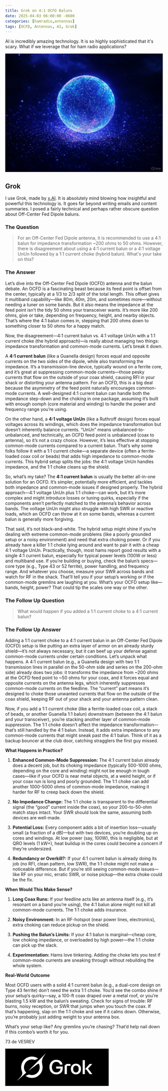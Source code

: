 ```yaml
---
title: Grok on 4:1 OCFD Baluns
date: 2025-04-03 06:00:00 -0600
categories: [hamradio,antennas]
tags: [OCFD, Antennas, AI, Grok]
---
```


AI is incredibly amazing technology. It is so highly sophisticated that it's scary. What if we leverage that for ham radio applications?

![Grok](./assets/Grok/Grok.webp)

## Grok

I use Grok, made by [x.AI](https://x.ai/). It is absolutely mind blowing how insightful and powerful this technology is. It goes far beyond writing emails and content summaries. I posed a fairly technical and perhaps rather obscure question about Off-Center Fed Dipole baluns.

### The Question
> For an Off-Center Fed Dipole antenna, it is recommended to use a 4:1 balun for impedance transformation ~200 ohms to 50 ohms. However, there is disagreement about using a 4:1 current balun or a 4:1 voltage UnUn followed by a 1:1 current choke (hybrid balun).  What's your take on this?

### The Answer

Let’s dive into the Off-Center Fed Dipole (OCFD) antenna and the balun debate. An OCFD is a fascinating beast because its feed point is offset from the center, typically at a 1/3 to 2/3 split of the total length. This offset gives it multiband capability—like 80m, 40m, 20m, and sometimes more—without needing a tuner on some bands. But it also means the impedance at the feed point isn’t the tidy 50 ohms your transceiver wants. It’s more like 200 ohms, give or take, depending on frequency, height, and nearby objects. That’s where the 4:1 balun comes in, stepping that 200 ohms down to something closer to 50 ohms for a happy match.

Now, the disagreement—4:1 current balun vs. 4:1 voltage UnUn with a 1:1 current choke (the hybrid approach)—is really about managing two things: impedance transformation and common-mode currents. Let’s break it down.

A **4:1 current balun** (like a Guanella design) forces equal and opposite currents on the two sides of the dipole, while also transforming the impedance. It’s a transmission-line device, typically wound on a ferrite core, and it’s great at suppressing common-mode currents—those pesky currents that flow on the outside of your coax shield, causing RFI in your shack or distorting your antenna pattern. For an OCFD, this is a big deal because the asymmetry of the feed point naturally encourages common-mode currents. A well-designed 4:1 current balun can handle both the impedance step-down and the choking in one package, assuming it’s built with enough oomph (core material and winding) to handle the power and frequency range you’re using.

On the other hand, a **4:1 voltage UnUn** (like a Ruthroff design) forces equal voltages across its windings, which does the impedance transformation but doesn’t inherently balance currents. “UnUn” means unbalanced-to-unbalanced, and technically, an OCFD feed point is unbalanced (coax to antenna), so it’s not a crazy choice. However, it’s less effective at stopping common-mode currents compared to a current balun. That’s why some folks follow it with a 1:1 current choke—a separate device (often a ferrite-loaded coax coil or beads) that adds high impedance to common-mode currents. This hybrid setup splits the jobs: the 4:1 voltage UnUn handles impedance, and the 1:1 choke cleans up the shield.

So, what’s my take? The **4:1 current balun** is usually the better all-in-one solution for an OCFD. It’s simpler, potentially more efficient, and tackles both impedance and common-mode issues if designed properly. The hybrid approach—4:1 voltage UnUn plus 1:1 choke—can work, but it’s more complex and might introduce losses or tuning quirks, especially if the components aren’t perfectly matched to the antenna’s behavior across bands. The voltage UnUn might also struggle with high SWR or reactive loads, which an OCFD can throw at it on some bands, whereas a current balun is generally more forgiving.

That said, it’s not black-and-white. The hybrid setup might shine if you’re dealing with extreme common-mode problems (like a poorly grounded setup or a noisy environment) and need that extra choking power. Or if you already have a killer 1:1 choke lying around and want to pair it with a cheap 4:1 voltage UnUn. Practically, though, most hams report good results with a single 4:1 current balun, especially for typical power levels (100W or less) and multiband use.
If you’re building or buying, check the balun’s specs—core type (e.g., Type 43 or 52 ferrite), power handling, and frequency range. And whatever you choose, measure your SWR across bands and watch for RF in the shack. That’ll tell you if your setup’s working or if the common-mode gremlins are laughing at you. What’s your OCFD setup like—bands, height, power? That could tip the scales one way or the other.

### The Follow Up Question

>What would happen if you added a 1:1 current choke to a 4:1 current balun?

### The Follow Up Answer

Adding a 1:1 current choke to a 4:1 current balun in an Off-Center Fed Dipole (OCFD) setup is like putting an extra layer of armor on an already sturdy shield—it’s not always necessary, but it can beef up your defense against common-mode currents under certain conditions. Let’s unpack what happens.
A 4:1 current balun (e.g., a Guanella design with two 1:1 transmission lines in parallel on the 50-ohm side and series on the 200-ohm side) already does two jobs: it transforms the impedance from ~200 ohms at the OCFD feed point to ~50 ohms for your coax, and it forces equal and opposite currents on the antenna legs, which inherently suppresses common-mode currents on the feedline. The “current” part means it’s designed to choke those unwanted currents that flow on the outside of the coax shield, keeping RF out of your shack and your antenna pattern clean.

Now, if you add a 1:1 current choke (like a ferrite-loaded coax coil, a stack of beads, or another Guanella 1:1 balun) downstream (between the 4:1 balun and your transceiver), you’re stacking another layer of common-mode suppression. The 1:1 choke doesn’t affect the impedance transformation—that’s still handled by the 4:1 balun. Instead, it adds extra impedance to any common-mode currents that might sneak past the 4:1 balun. Think of it as a backup bouncer at the club door, catching stragglers the first guy missed.

**What Happens in Practice?**
1. **Enhanced Common-Mode Suppression:** The 4:1 current balun already does a decent job, but its choking impedance (typically 500-1000 ohms, depending on the core and winding) might not be enough in tough cases—like if your OCFD is near metal objects, at a weird height, or if your coax run is long and poorly grounded. The 1:1 choke can add another 1000-5000 ohms of common-mode impedance, making it harder for RF to creep back down the shield.

1. **No Impedance Change:** The 1:1 choke is transparent to the differential signal (the “good” current inside the coax), so your 200-to-50-ohm match stays intact. Your SWR should look the same, assuming both devices are well-made.

1. **Potential Loss:** Every component adds a bit of insertion loss—usually small (a fraction of a dB)—but with two devices, you’re doubling up on cores and windings. At low power (say, 100W), this is negligible, but at QRO levels (1 kW+), heat buildup in the cores could become a concern if they’re undersized.

1. **Redundancy or Overkill?:** If your 4:1 current balun is already doing its job (no RFI, clean pattern, low SWR), the 1:1 choke might not make a noticeable difference. But if you’re still seeing common-mode issues—like RF on your mic, erratic SWR, or noise pickup—the extra choke could be the fix.

**When Would This Make Sense?**

1. **Long Coax Runs:** If your feedline acts like an antenna itself (e.g., it’s resonant on a band you’re using), the 4:1 balun alone might not kill all common-mode currents. The 1:1 choke adds insurance.

1. **Noisy Environment:** In an RF-hotspot (near power lines, electronics), extra choking can reduce pickup on the shield.

1. **Pushing the Balun’s Limits:** If your 4:1 balun is marginal—cheap core, low choking impedance, or overloaded by high power—the 1:1 choke can pick up the slack.

1. **Experimentation:** Hams love tinkering. Adding the choke lets you test if common-mode currents are sneaking through without rebuilding the whole system.

**Real-World Outcome**

Most OCFD users with a solid 4:1 current balun (e.g., a dual-core design on Type 43 ferrite) don’t need the extra 1:1 choke. You’d see the combo shine if your setup’s quirky—say, a 100-ft coax draped over a metal roof, or you’re blasting 1.5 kW and the balun’s sweating. Check for signs of trouble: RF burns, noisy reception, or SWR that jumps when you touch the coax. If that’s happening, slap on the 1:1 choke and see if it calms down. Otherwise, you’re probably just adding weight to your antenna box.

What’s your setup like? Any gremlins you’re chasing? That’d help nail down if this combo’s worth it for you.

73 de VE5REV

![Grok](./assets/Grok/Grok2.webp)



